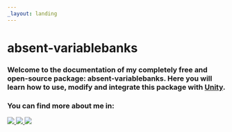 ```yaml
---
_layout: landing
---
```


# absent-variablebanks

### Welcome to the documentation of my completely free and open-source package: absent-variablebanks. Here you will learn how to use, modify and integrate this package with [Unity](https://unity.com/).

### You can find more about me in:

<a href="https://github.com/b1lodHand"><img src="https://img.shields.io/badge/github-%23121011.svg?style=for-the-badge&logo=github&logoColor=white" /> </a>
<a href="https://www.youtube.com/channel/UCJ6e4ooQWudmDiPUO4RExtw"><img src="https://img.shields.io/badge/YouTube-%23FF0000.svg?style=for-the-badge&logo=YouTube&logoColor=white" /> </a>
<a href="https://patreon.com/absencee_"><img src="https://img.shields.io/badge/Patreon-F96854?style=for-the-badge&logo=patreon&logoColor=white" /> </a>
